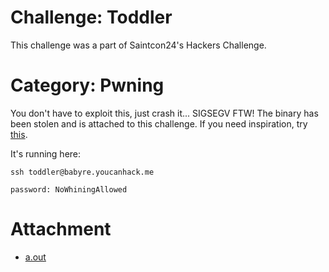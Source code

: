 # Challenge: Toddler

This challenge was a part of Saintcon24's Hackers Challenge.

# Category: Pwning

You don't have to exploit this, just crash it... SIGSEGV FTW!
The binary has been stolen and is attached to this challenge.
If you need inspiration,
try [this](https://icanhas.cheezburger.com/lolcats).

It's running here:

```
ssh toddler@babyre.youcanhack.me

password: NoWhiningAllowed
```

# Attachment

 - [a.out](a.out)
